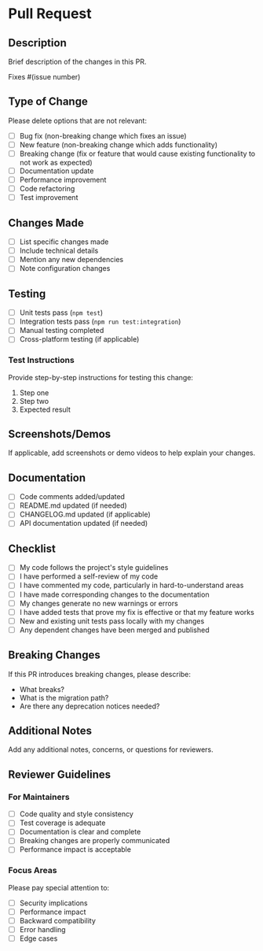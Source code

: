 # Pull Request

## Description

Brief description of the changes in this PR.

Fixes #(issue number)

## Type of Change

Please delete options that are not relevant:

- [ ] Bug fix (non-breaking change which fixes an issue)
- [ ] New feature (non-breaking change which adds functionality)
- [ ] Breaking change (fix or feature that would cause existing functionality to not work as expected)
- [ ] Documentation update
- [ ] Performance improvement
- [ ] Code refactoring
- [ ] Test improvement

## Changes Made

- [ ] List specific changes made
- [ ] Include technical details
- [ ] Mention any new dependencies
- [ ] Note configuration changes

## Testing

- [ ] Unit tests pass (`npm test`)
- [ ] Integration tests pass (`npm run test:integration`)
- [ ] Manual testing completed
- [ ] Cross-platform testing (if applicable)

### Test Instructions

Provide step-by-step instructions for testing this change:

1. Step one
2. Step two
3. Expected result

## Screenshots/Demos

If applicable, add screenshots or demo videos to help explain your changes.

## Documentation

- [ ] Code comments added/updated
- [ ] README.md updated (if needed)
- [ ] CHANGELOG.md updated (if applicable)
- [ ] API documentation updated (if needed)

## Checklist

- [ ] My code follows the project's style guidelines
- [ ] I have performed a self-review of my code
- [ ] I have commented my code, particularly in hard-to-understand areas
- [ ] I have made corresponding changes to the documentation
- [ ] My changes generate no new warnings or errors
- [ ] I have added tests that prove my fix is effective or that my feature works
- [ ] New and existing unit tests pass locally with my changes
- [ ] Any dependent changes have been merged and published

## Breaking Changes

If this PR introduces breaking changes, please describe:

- What breaks?
- What is the migration path?
- Are there any deprecation notices needed?

## Additional Notes

Add any additional notes, concerns, or questions for reviewers.

## Reviewer Guidelines

### For Maintainers

- [ ] Code quality and style consistency
- [ ] Test coverage is adequate
- [ ] Documentation is clear and complete
- [ ] Breaking changes are properly communicated
- [ ] Performance impact is acceptable

### Focus Areas

Please pay special attention to:

- [ ] Security implications
- [ ] Performance impact
- [ ] Backward compatibility
- [ ] Error handling
- [ ] Edge cases
